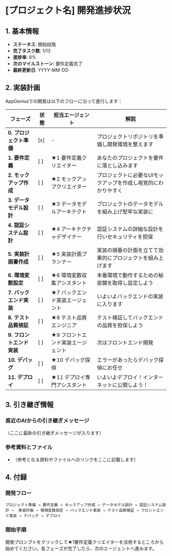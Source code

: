 # [プロジェクト名] 開発進捗状況

## 1. 基本情報

- **ステータス**: 開始段階
- **完了タスク数**: 1/13
- **進捗率**: 8%
- **次のマイルストーン**: 要件定義完了
- **最終更新日**: YYYY-MM-DD

## 2. 実装計画

AppGeniusでの開発は以下のフローに沿って進行します：

| フェーズ | 状態 | 担当エージェント | 解説 |
|---------|------|----------------|------|
| **0. プロジェクト準備** | [x] | - | プロジェクトリポジトリを準備し開発環境を整えます |
| **1. 要件定義** | [ ] | ★1 要件定義クリエイター | あなたのプロジェクトを要件に落とし込みます |
| **2. モックアップ作成** | [ ] | ★2 モックアップクリエイター | プロジェクトに必要なUIモックアップを作成し視覚的にわかりやすく |
| **3. データモデル設計** | [ ] | ★3 データモデルアーキテクト | プロジェクトのデータモデルを組み上げ堅牢な実装に |
| **4. 認証システム設計** | [ ] | ★4 アーキテクチャデザイナー | 認証システムの詳細な設計を行いセキュリティを担保 |
| **5. 実装計画書作成** | [ ] | ★5 実装計画プランナー | 実装の順番の計画を立てて効果的にプロジェクトを組み上げます |
| **6. 環境変数設定** | [ ] | ★6 環境変数収集アシスタント | 本番環境で動作するための秘密鍵を取得し設定しよう |
| **7. バックエンド実装** | [ ] | ★7 バックエンド実装エージェント | いよいよバックエンドの実装に入ります |
| **8. テスト品質検証** | [ ] | ★8 テスト品質エンジニア | テスト検証してバックエンドの品質を担保しよう |
| **9. フロントエンド実装** | [ ] | ★9 フロントエンド実装エージェント | 次はフロントエンド開発 |
| **10. デバッグ** | [ ] | ★10 デバッグ探偵 | エラーがあったらデバック探偵にお任せ |
| **11. デプロイ** | [ ] | ★11 デプロイ専門アシスタント | いよいよデプロイ！インターネットに公開しよう！ |


## 3. 引き継ぎ情報

### 直近のAIからの引き継ぎメッセージ
（ここに最新の引き継ぎメッセージが入ります）

### 参考資料とファイル
- （参考となる資料やファイルへのリンクをここに記載します）


## 4. 付録

### 開発フロー
```
プロジェクト準備 → 要件定義 → モックアップ作成 → データモデル設計 → 認証システム設計 →  実装計画 → 環境変数設定 → バックエンド実装 → テスト品質検証 → フロントエンド実装 → デバッグ → デプロイ
```

### 開始手順

開発プロンプトをクリックして★1要件定義クリエイターを活用するところから始めてください。各フェーズが完了したら、次のエージェントへ進みます。
